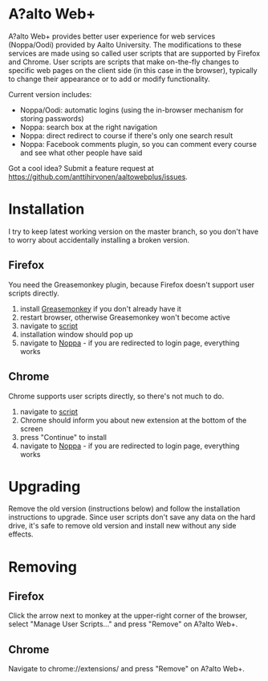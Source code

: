 # A?alto Web+

A?alto Web+ provides better user experience for web services (Noppa/Oodi) provided by Aalto University. The modifications to these services are made using so called user scripts that are supported by Firefox and Chrome. User scripts are scripts that make on-the-fly changes to specific web pages on the client side (in this case in the browser), typically to change their appearance or to add or modify functionality. 

Current version includes:

  - Noppa/Oodi: automatic logins (using the in-browser mechanism for storing passwords)
  - Noppa: search box at the right navigation
  - Noppa: direct redirect to course if there's only one search result
  - Noppa: Facebook comments plugin, so you can comment every course and see what other people have said

Got a cool idea? Submit a feature request at https://github.com/anttihirvonen/aaltowebplus/issues.

# Installation

I try to keep latest working version on the master branch, so you don't have to worry about accidentally installing a broken version.

## Firefox

You need the Greasemonkey plugin, because Firefox doesn't support user scripts directly.

1. install [Greasemonkey](https://addons.mozilla.org/fi/firefox/addon/greasemonkey/) if you don't already have it
2. restart browser, otherwise Greasemonkey won't become active
3. navigate to [script](https://github.com/anttihirvonen/aaltowebplus/raw/master/script/aaltowebplus.user.js)
4. installation window should pop up
5. navigate to [Noppa](https://noppa.aalto.fi/noppa/app) - if you are redirected to login page, everything works

## Chrome

Chrome supports user scripts directly, so there's not much to do. 

1. navigate to [script](https://github.com/anttihirvonen/aaltowebplus/raw/master/script/aaltowebplus.user.js)
2. Chrome should inform you about new extension at the bottom of the screen
3. press "Continue" to install
4. navigate to [Noppa](https://noppa.aalto.fi/noppa/app) - if you are redirected to login page, everything works
                                                         
# Upgrading

Remove the old version (instructions below) and follow the installation instructions to upgrade. Since user scripts don't save any data on the hard drive, it's safe to remove old version and install new without any side effects.

# Removing

## Firefox

Click the arrow next to monkey at the upper-right corner of the browser, select "Manage User Scripts..." and press "Remove" on A?alto Web+.

## Chrome

Navigate to chrome://extensions/ and press "Remove" on A?alto Web+.

